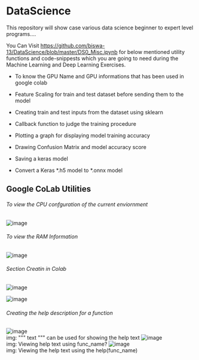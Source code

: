 # DataScience
This repository will show case various data science beginner to expert level programs....

You Can Visit https://github.com/biswa-13/DataScience/blob/master/DS0_Misc.ipynb for below mentioned utility functions and code-snippests which you are going to need during the Machine Learning and Deep Learning Exercises.

- To know the GPU Name and GPU informations that has been used in google colab

- Feature Scaling for train and test dataset before sending them to the model
- Creating train and test inputs from the dataset using sklearn

- Callback function to judge the training procedure

- Plotting a graph for displaying model training accuracy 
- Drawing Confusion Matrix and model accuracy score


- Saving a keras model

- Convert a Keras *.h5 model to *.onnx model

## Google CoLab Utilities

###### To view the CPU confguration of the current enviornment
![image](https://user-images.githubusercontent.com/8691837/131219771-fdf76393-1732-4f30-ad19-9d0f6372f84c.png)

###### To view the RAM Information
![image](https://user-images.githubusercontent.com/8691837/131219837-6cb44a52-c207-45c6-8eda-c567ea49db12.png)

###### Section Creatin in Colab
![image](https://user-images.githubusercontent.com/8691837/131220140-2cf09e9e-0063-43c9-b33a-26290a5fc009.png)

![image](https://user-images.githubusercontent.com/8691837/131220161-97ca1e14-536a-476c-acf2-364467ca812f.png)

###### Creating the help description for a function
![image](https://user-images.githubusercontent.com/8691837/131220952-8712a505-916b-44a8-9519-b22f36ceff8f.png)
   <br/>img: """ text """ can be used for showing the help text
![image](https://user-images.githubusercontent.com/8691837/131220922-06d4c483-53d0-4830-8804-a15a1cfc0561.png)
  <br/>img: Viewing help text using func_name?
![image](https://user-images.githubusercontent.com/8691837/131220936-aa181e43-ac34-44ba-afb3-5c4d1963ad98.png)
  <br/>img: Viewing the help text using the help(func_name)



